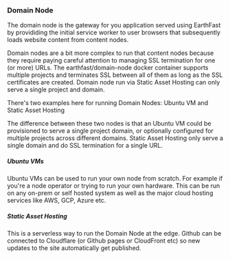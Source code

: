 ### Domain Node

The domain node is the gateway for you application served using EarthFast by provididing the initial service worker to user browsers that subsequently loads website content from content nodes.

Domain nodes are a bit more complex to run that content nodes because they require paying careful attention to managing SSL termination for one (or more) URLs. The earthfast/domain-node docker container supports multiple projects and terminates SSL between all of them as long as the SSL certificates are created. Domain node run via Static Asset Hosting can only serve a single project and domain.

There's two examples here for running Domain Nodes: Ubuntu VM and Static Asset Hosting

The difference between these two nodes is that an Ubuntu VM could be provisioned to serve a single project domain, or optionally configured for multiple projects across different domains. Static Asset Hosting only serve a single domain and do SSL termination for a single URL.

##### Ubuntu VMs
Ubuntu VMs can be used to run your own node from scratch. For example if you're a node operator or trying to run your own hardware. This can be run on any on-prem or self hosted system as well as the major cloud hosting services like AWS, GCP, Azure etc.

##### Static Asset Hosting
This is a serverless way to run the Domain Node at the edge. Github can be connected to Cloudflare (or Github pages or CloudFront etc) so new updates to the site automatically get published.
